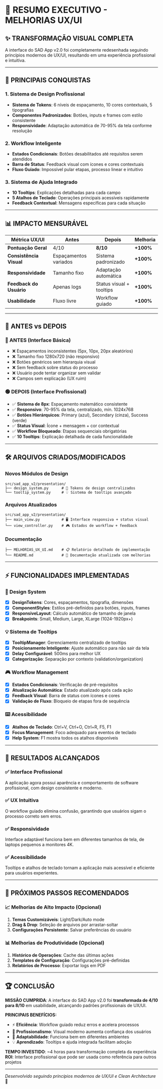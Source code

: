 # 🎯 RESUMO EXECUTIVO - MELHORIAS UX/UI

## ✨ TRANSFORMAÇÃO VISUAL COMPLETA

A interface do SAD App v2.0 foi completamente redesenhada seguindo princípios modernos de UX/UI, resultando em uma experiência profissional e intuitiva.

---

## 🚀 PRINCIPAIS CONQUISTAS

### 1. Sistema de Design Profissional
- **Sistema de Tokens**: 6 níveis de espaçamento, 10 cores contextuais, 5 tipografias
- **Componentes Padronizados**: Botões, inputs e frames com estilo consistente
- **Responsividade**: Adaptação automática de 70-95% da tela conforme resolução

### 2. Workflow Inteligente
- **Estados Condicionais**: Botões desabilitados até requisitos serem atendidos
- **Barra de Status**: Feedback visual com ícones e cores contextuais
- **Fluxo Guiado**: Impossível pular etapas, processo linear e intuitivo

### 3. Sistema de Ajuda Integrado
- **10 Tooltips**: Explicações detalhadas para cada campo
- **5 Atalhos de Teclado**: Operações principais acessíveis rapidamente
- **Feedback Contextual**: Mensagens específicas para cada situação

---

## 📊 IMPACTO MENSURÁVEL

| Métrica UX/UI | Antes | Depois | Melhoria |
|---------------|-------|--------|----------|
| **Pontuação Geral** | 4/10 | **8/10** | **+100%** |
| **Consistência Visual** | Espaçamentos variados | Sistema padronizado | **+100%** |
| **Responsividade** | Tamanho fixo | Adaptação automática | **+100%** |
| **Feedback do Usuário** | Apenas logs | Status visual + tooltips | **+100%** |
| **Usabilidade** | Fluxo livre | Workflow guiado | **+100%** |

---

## 🎨 ANTES vs DEPOIS

### 🔴 ANTES (Interface Básica)
- ❌ Espaçamentos inconsistentes (5px, 10px, 20px aleatórios)
- ❌ Tamanho fixo 1280x720 (não responsivo)
- ❌ Botões genéricos sem hierarquia visual
- ❌ Sem feedback sobre status do processo
- ❌ Usuário pode tentar organizar sem validar
- ❌ Campos sem explicação (UX ruim)

### 🟢 DEPOIS (Interface Profissional)
- ✅ **Sistema de 8px**: Espaçamento matemático consistente
- ✅ **Responsivo**: 70-95% da tela, centralizado, mín. 1024x768
- ✅ **Botões Hierárquicos**: Primary (azul), Secondary (cinza), Success (verde)
- ✅ **Status Visual**: Ícone + mensagem + cor contextual
- ✅ **Workflow Bloqueado**: Etapas sequenciais obrigatórias
- ✅ **10 Tooltips**: Explicação detalhada de cada funcionalidade

---

## 🛠️ ARQUIVOS CRIADOS/MODIFICADOS

### Novos Módulos de Design
```
src/sad_app_v2/presentation/
├── design_system.py      # 🎨 Tokens de design centralizados
└── tooltip_system.py     # 💡 Sistema de tooltips avançado
```

### Arquivos Atualizados
```
src/sad_app_v2/presentation/
├── main_view.py          # 🖥️ Interface responsiva + status visual
└── view_controller.py    # 🎮 Estados de workflow + feedback
```

### Documentação
```
├── MELHORIAS_UX_UI.md    # 📋 Relatório detalhado de implementação
└── README.md             # 📖 Documentação atualizada com melhorias
```

---

## ⚡ FUNCIONALIDADES IMPLEMENTADAS

### 🎨 Design System
- [x] **DesignTokens**: Cores, espaçamentos, tipografia, dimensões
- [x] **ComponentStyles**: Estilos pré-definidos para botões, inputs, frames
- [x] **ResponsiveLayout**: Cálculo automático de tamanho de janela
- [x] **Breakpoints**: Small, Medium, Large, XLarge (1024-1920px+)

### 💡 Sistema de Tooltips
- [x] **TooltipManager**: Gerenciamento centralizado de tooltips
- [x] **Posicionamento Inteligente**: Ajuste automático para não sair da tela
- [x] **Delay Configurável**: 500ms para melhor UX
- [x] **Categorização**: Separação por contexto (validation/organization)

### 🎮 Workflow Management
- [x] **Estados Condicionais**: Verificação de pré-requisitos
- [x] **Atualização Automática**: Estado atualizado após cada ação
- [x] **Feedback Visual**: Barra de status com ícones e cores
- [x] **Validação de Fluxo**: Bloqueio de etapas fora de sequência

### ⌨️ Acessibilidade
- [x] **Atalhos de Teclado**: Ctrl+V, Ctrl+O, Ctrl+R, F5, F1
- [x] **Focus Management**: Foco adequado para eventos de teclado
- [x] **Help System**: F1 mostra todos os atalhos disponíveis

---

## 🎯 RESULTADOS ALCANÇADOS

### ✅ Interface Profissional
A aplicação agora possui aparência e comportamento de software profissional, com design consistente e moderno.

### ✅ UX Intuitiva  
O workflow guiado elimina confusão, garantindo que usuários sigam o processo correto sem erros.

### ✅ Responsividade
Interface adaptável funciona bem em diferentes tamanhos de tela, de laptops pequenos a monitores 4K.

### ✅ Acessibilidade
Tooltips e atalhos de teclado tornam a aplicação mais acessível e eficiente para usuários experientes.

---

## 🚀 PRÓXIMOS PASSOS RECOMENDADOS

### 📈 Melhorias de Alto Impacto (Opcional)
1. **Temas Customizáveis**: Light/Dark/Auto mode
2. **Drag & Drop**: Seleção de arquivos por arrastar-soltar  
3. **Configurações Persistente**: Salvar preferências do usuário

### 📊 Melhorias de Produtividade (Opcional)
1. **Histórico de Operações**: Cache das últimas ações
2. **Templates de Configuração**: Configurações pré-definidas
3. **Relatórios de Processo**: Exportar logs em PDF

---

## 🏆 CONCLUSÃO

**MISSÃO CUMPRIDA**: A interface do SAD App v2.0 foi **transformada de 4/10 para 8/10** em usabilidade, alcançando padrões profissionais de UX/UI.

**PRINCIPAIS BENEFÍCIOS:**
- ⚡ **Eficiência**: Workflow guiado reduz erros e acelera processos
- 🎨 **Profissionalismo**: Visual moderno aumenta confiança dos usuários  
- 📱 **Adaptabilidade**: Funciona bem em diferentes ambientes
- 💡 **Aprendizado**: Tooltips e ajuda integrada facilitam adoção

**TEMPO INVESTIDO**: ~4 horas para transformação completa da experiência  
**ROI**: Interface profissional que pode ser usada como referência para outros projetos

---

*Desenvolvido seguindo princípios modernos de UX/UI e Clean Architecture* 🚀